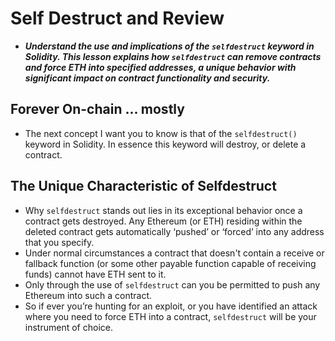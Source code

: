 # Self Destruct and Review
- ***Understand the use and implications of the `selfdestruct` keyword in Solidity. This lesson explains how `selfdestruct` can remove contracts and force ETH into specified addresses, a unique behavior with significant impact on contract functionality and security.***

## Forever On-chain ... mostly
- The next concept I want you to know is that of the `selfdestruct()` keyword in Solidity. In essence this keyword will destroy, or delete a contract.

## The Unique Characteristic of Selfdestruct
- Why `selfdestruct` stands out lies in its exceptional behavior once a contract gets destroyed. Any Ethereum (or ETH) residing within the deleted contract gets automatically ‘pushed’ or ‘forced’ into any address that you specify.
- Under normal circumstances a contract that doesn't contain a receive or fallback function (or some other payable function capable of receiving funds) cannot have ETH sent to it.
- Only through the use of `selfdestruct` can you be permitted to push any Ethereum into such a contract.
- So if ever you’re hunting for an exploit, or you have identified an attack where you need to force ETH into a contract, `selfdestruct` will be your instrument of choice.

